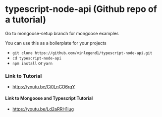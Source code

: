 # typescript-node-api (Github repo of a tutorial)

Go to mongoose-setup branch for mongoose examples

You can use this as a boilerplate for your projects
- `git clone https://github.com/vinlegend1/typescript-node-api.git`
- `cd typescript-node-api`
- `npm install` or `yarn`

### Link to Tutorial
- https://youtu.be/Ci0LnCO6rqY

#### Link to Mongoose and Typescript Tutorial
- https://youtu.be/Ld2aRRH1iug
